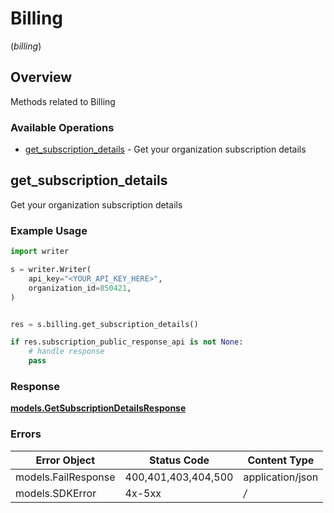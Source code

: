 # Billing
(*billing*)

## Overview

Methods related to Billing

### Available Operations

* [get_subscription_details](#get_subscription_details) - Get your organization subscription details

## get_subscription_details

Get your organization subscription details

### Example Usage

```python
import writer

s = writer.Writer(
    api_key="<YOUR_API_KEY_HERE>",
    organization_id=850421,
)


res = s.billing.get_subscription_details()

if res.subscription_public_response_api is not None:
    # handle response
    pass
```


### Response

**[models.GetSubscriptionDetailsResponse](../../models/getsubscriptiondetailsresponse.md)**
### Errors

| Error Object        | Status Code         | Content Type        |
| ------------------- | ------------------- | ------------------- |
| models.FailResponse | 400,401,403,404,500 | application/json    |
| models.SDKError     | 4x-5xx              | */*                 |
